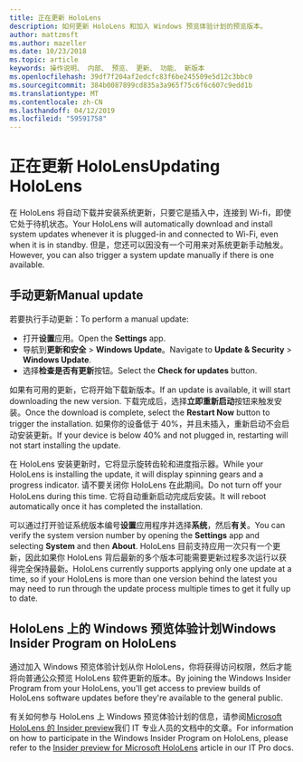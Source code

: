 ```yaml
---
title: 正在更新 HoloLens
description: 如何更新 HoloLens 和加入 Windows 预览体验计划的预览版本。
author: mattzmsft
ms.author: mazeller
ms.date: 10/23/2018
ms.topic: article
keywords: 操作说明、 内部、 预览、 更新、 功能、 新版本
ms.openlocfilehash: 39df7f204af2edcfc83f6be245509e5d12c3bbc0
ms.sourcegitcommit: 384b0087899cd835a3a965f75c6f6c607c9edd1b
ms.translationtype: MT
ms.contentlocale: zh-CN
ms.lasthandoff: 04/12/2019
ms.locfileid: "59591758"
---
```

# <a name="updating-hololens"></a><span data-ttu-id="599fe-104">正在更新 HoloLens</span><span class="sxs-lookup"><span data-stu-id="599fe-104">Updating HoloLens</span></span>

<span data-ttu-id="599fe-105">在 HoloLens 将自动下载并安装系统更新，只要它是插入中，连接到 Wi-fi，即使它处于待机状态。</span><span class="sxs-lookup"><span data-stu-id="599fe-105">Your HoloLens will automatically download and install system updates whenever it is plugged-in and connected to Wi-Fi, even when it is in standby.</span></span> <span data-ttu-id="599fe-106">但是，您还可以因没有一个可用来对系统更新手动触发。</span><span class="sxs-lookup"><span data-stu-id="599fe-106">However, you can also trigger a system update manually if there is one available.</span></span>

## <a name="manual-update"></a><span data-ttu-id="599fe-107">手动更新</span><span class="sxs-lookup"><span data-stu-id="599fe-107">Manual update</span></span>

<span data-ttu-id="599fe-108">若要执行手动更新：</span><span class="sxs-lookup"><span data-stu-id="599fe-108">To perform a manual update:</span></span>
* <span data-ttu-id="599fe-109">打开**设置**应用。</span><span class="sxs-lookup"><span data-stu-id="599fe-109">Open the **Settings** app.</span></span>
* <span data-ttu-id="599fe-110">导航到**更新和安全** > **Windows Update**。</span><span class="sxs-lookup"><span data-stu-id="599fe-110">Navigate to **Update & Security** > **Windows Update**.</span></span>
* <span data-ttu-id="599fe-111">选择**检查是否有更新**按钮。</span><span class="sxs-lookup"><span data-stu-id="599fe-111">Select the **Check for updates** button.</span></span>

<span data-ttu-id="599fe-112">如果有可用的更新，它将开始下载新版本。</span><span class="sxs-lookup"><span data-stu-id="599fe-112">If an update is available, it will start downloading the new version.</span></span> <span data-ttu-id="599fe-113">下载完成后，选择**立即重新启动**按钮来触发安装。</span><span class="sxs-lookup"><span data-stu-id="599fe-113">Once the download is complete, select the **Restart Now** button to trigger the installation.</span></span> <span data-ttu-id="599fe-114">如果你的设备低于 40%，并且未插入，重新启动不会启动安装更新。</span><span class="sxs-lookup"><span data-stu-id="599fe-114">If your device is below 40% and not plugged in, restarting will not start installing the update.</span></span>

<span data-ttu-id="599fe-115">在 HoloLens 安装更新时，它将显示旋转齿轮和进度指示器。</span><span class="sxs-lookup"><span data-stu-id="599fe-115">While your HoloLens is installing the update, it will display spinning gears and a progress indicator.</span></span> <span data-ttu-id="599fe-116">请不要关闭你 HoloLens 在此期间。</span><span class="sxs-lookup"><span data-stu-id="599fe-116">Do not turn off your HoloLens during this time.</span></span> <span data-ttu-id="599fe-117">它将自动重新启动完成后安装。</span><span class="sxs-lookup"><span data-stu-id="599fe-117">It will reboot automatically once it has completed the installation.</span></span>

<span data-ttu-id="599fe-118">可以通过打开验证系统版本编号**设置**应用程序并选择**系统**，然后**有关**。</span><span class="sxs-lookup"><span data-stu-id="599fe-118">You can verify the system version number by opening the **Settings** app and selecting **System** and then **About**.</span></span> <span data-ttu-id="599fe-119">HoloLens 目前支持应用一次只有一个更新，因此如果你 HoloLens 背后最新的多个版本可能需要更新过程多次运行以获得完全保持最新。</span><span class="sxs-lookup"><span data-stu-id="599fe-119">HoloLens currently supports applying only one update at a time, so if your HoloLens is more than one version behind the latest you may need to run through the update process multiple times to get it fully up to date.</span></span>

## <a name="windows-insider-program-on-hololens"></a><span data-ttu-id="599fe-120">HoloLens 上的 Windows 预览体验计划</span><span class="sxs-lookup"><span data-stu-id="599fe-120">Windows Insider Program on HoloLens</span></span>

<span data-ttu-id="599fe-121">通过加入 Windows 预览体验计划从你 HoloLens，你将获得访问权限，然后才能将向普通公众预览 HoloLens 软件更新的版本。</span><span class="sxs-lookup"><span data-stu-id="599fe-121">By joining the Windows Insider Program from your HoloLens, you'll get access to preview builds of HoloLens software updates before they're available to the general public.</span></span>

<span data-ttu-id="599fe-122">有关如何参与 HoloLens 上 Windows 预览体验计划的信息，请参阅[Microsoft HoloLens 的 Insider preview](https://docs.microsoft.com/hololens/hololens-insider)我们 IT 专业人员的文档中的文章。</span><span class="sxs-lookup"><span data-stu-id="599fe-122">For information on how to participate in the Windows Insider Program on HoloLens, please refer to the [Insider preview for Microsoft HoloLens](https://docs.microsoft.com/hololens/hololens-insider) article in our IT Pro docs.</span></span>
